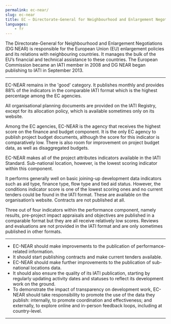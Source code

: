 ```yaml
---
permalink: ec-near/
slug: ec-near
title: EC – Directorate-General for Neighbourhood and Enlargement Negotiations (EC-NEAR)
languages:
    - fr
---
```


The Directorate-General for Neighbourhood and Enlargement Negotiations (DG NEAR) is responsible for the European Union (EU) enlargement policies and its relations with neighbouring countries. It manages the bulk of the EU’s financial and technical assistance to these countries. The European Commission became an IATI member in 2008 and DG NEAR began publishing to IATI in September 2013.

---

EC-NEAR remains in the 'good' category. It publishes monthly and provides 88% of the indicators in the comparable IATI format which is the highest percentage among the EC agencies.

All organisational planning documents are provided on the IATI Registry, except for its allocation policy, which is available sometimes only on its website.

Among the EC agencies, EC-NEAR is the agency that receives the highest score on the finance and budget component. It is the only EC agency to publish project budget documents, although the score for this indicator is comparatively low. There is also room for improvement on project budget data, as well as disaggregated budgets.

EC-NEAR makes all of the project attributes indicators available in the IATI Standard. Sub-national location, however, is the lowest scoring indicator within this component.

It performs generally well on basic joining-up development data indicators such as aid type, finance type, flow type and tied aid status. However, the conditions indicator score is one of the lowest scoring ones and no current tenders could be found in the IATI format. These are available on the organisation’s website. Contracts are not published at all.

Three out of four indicators within the performance component, namely results, pre-project impact appraisals and objectives are published in a comparable format but they are all receive relatively low scores. Reviews and evaluations are not provided in the IATI format and are only sometimes published in other formats.

---

 * EC-NEAR should make improvements to the publication of performance-related information.
 * It should start publishing contracts and make current tenders available.
 * EC-NEAR should make further improvements to the publication of sub-national locations data.
 * It should also ensure the quality of its IATI publication, starting by regularly updating activity dates and statuses to reflect its development work on the ground.
 * To demonstrate the impact of transparency on development work, EC-NEAR should take responsibility to promote the use of the data they publish: internally, to promote coordination and effectiveness; and externally, to explore online and in-person feedback loops, including at country-level.

---
